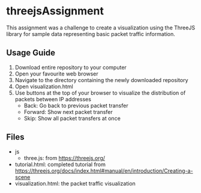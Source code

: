 # threejsAssignment
This assignment was a challenge to create a visualization using the ThreeJS library for sample data representing basic packet traffic information.

## Usage Guide
1. Download entire repository to your computer
2. Open your favourite web browser
3. Navigate to the directory containing the newly downloaded repository
4. Open visualization.html
5. Use buttons at the top of your browser to visualize the distribution of packets between IP addresses
    - Back: Go back to previous packet transfer
    - Forward: Show next packet transfer
    - Skip: Show all packet transfers at once
   
## Files
- js
  - three.js: from https://threejs.org/
- tutorial.html: completed tutorial from https://threejs.org/docs/index.html#manual/en/introduction/Creating-a-scene
- visualization.html: the packet traffic visualization

